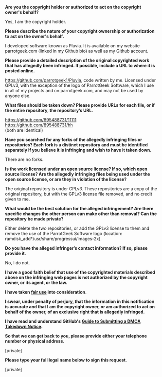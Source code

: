 **Are you the copyright holder or authorized to act on the copyright owner's behalf?**

Yes, I am the copyright holder.

**Please describe the nature of your copyright ownership or authorization to act on the owner's behalf.**

I developed software known as Pluvia. It is available on my website parrotgeek.com (linked in my Github bio) as well as my Github account.

**Please provide a detailed description of the original copyrighted work that has allegedly been infringed. If possible, include a URL to where it is posted online.**

https://github.com/parrotgeek1/Pluvia, code written by me. Licensed under GPLv3, with the exception of the logo of ParrotGeek Software, which I use in all of my projects and on parrotgeek.com, and may not be used by anyone else.

**What files should be taken down? Please provide URLs for each file, or if the entire repository, the repository’s URL.**

https://github.com/895488731/11111  
https://github.com/895488731/hh  
(both are identical)

**Have you searched for any forks of the allegedly infringing files or repositories? Each fork is a distinct repository and must be identified separately if you believe it is infringing and wish to have it taken down.**

There are no forks.

**Is the work licensed under an open source license? If so, which open source license? Are the allegedly infringing files being used under the open source license, or are they in violation of the license?**

The original repository is under GPLv3. These repositories are a copy of the original repository, but with the GPLv3 license file removed, and no credit given to me.

**What would be the best solution for the alleged infringement? Are there specific changes the other person can make other than removal? Can the repository be made private?**

Either delete the two repositories, or add the GPLv3 license to them and remove the use of the ParrotGeek Software logo (location: ramdisk_add*/usr/share/progressui/images-2x).

**Do you have the alleged infringer’s contact information? If so, please provide it.**

No, I do not.

**I have a good faith belief that use of the copyrighted materials described above on the infringing web pages is not authorized by the copyright owner, or its agent, or the law.**

**I have taken <a href="https://www.lumendatabase.org/topics/22">fair use</a> into consideration.**

**I swear, under penalty of perjury, that the information in this notification is accurate and that I am the copyright owner, or am authorized to act on behalf of the owner, of an exclusive right that is allegedly infringed.**

**I have read and understand GitHub's <a href="https://help.github.com/articles/guide-to-submitting-a-dmca-takedown-notice/">Guide to Submitting a DMCA Takedown Notice</a>.**

**So that we can get back to you, please provide either your telephone number or physical address.**

[private]

**Please type your full legal name below to sign this request.**

[private]
